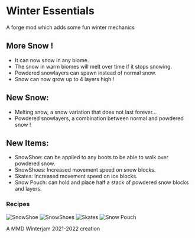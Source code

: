 # Winter Essentials

A forge mod which adds some fun winter mechanics

## More Snow !

* It can now snow in any biome. 
* The snow in warm biomes will melt over time if it stops snowing. 
* Powdered snowlayers can spawn instead of normal snow.
* Snow can now grow up to 4 layers high !

## New Snow:

* Melting snow, a snow variation that does not last forever...
* Powdered snowlayers, a combination between normal and powdered snow !

## New Items:

* SnowShoe: can be applied to any boots to be able to walk over powdered snow.
* SnowShoes: Increased movement speed on snow blocks.
* Skates: Increased movement speed on ice blocks.
* Snow Pouch: can hold and place half a stack of powdered snow blocks and layers.

### Recipes
![SnowShoe](https://i.ibb.co/v4DZYJS/2022-01-04-10-46-57.png "")
![SnowShoes](https://i.ibb.co/yNdjkwX/2022-01-04-10-46-41.png "")
![Skates](https://i.ibb.co/Z69v9Tq/2022-01-04-10-47-21.png "")
![Snow Pouch](https://i.ibb.co/sgMnrW2/2022-01-04-10-47-12.png "")

A MMD Winterjam 2021-2022 creation
